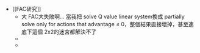 - [[FAC研究]]
	- 大 FAC大失敗啊... 當我把 solve Q value linear system換成 partially solve only for actions that advantage $\leq$ 0，整個結果直接壞掉，甚至連底下這個 2x2的迷宮都解決不了
	-
	-